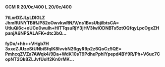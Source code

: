 #### GCM R 20/0c/400 L 20/0c/400
**7tLxrDZJLyLDIGLZ**<br/>**JhmRUNYTBlffJP82oOwvkwRN/V/ns1BvsUbjilbtsCA=**<br/>**UtluQi6c+oUCo0wuIh+HlTTqsuRjY3jHV3lwIODNBTs5ztOQfqyLpcOgxZHpanjA6NPSALAFK+dtc3bQ...**<br/><br/>
**fyDo/+hh++VHgb7H**<br/>**3xxeZJUzeStUNbiSfqlK8IvvbN26gyR9p2z6QoCz5QE=**<br/>**PmhcqZVZa7AWqk4/9Da+WdK10sT9PdhePphIYpepd4BY9R/Ph+V6uc7CopNT2Qk8ZLJvfUoIf2Kn0rMK...**